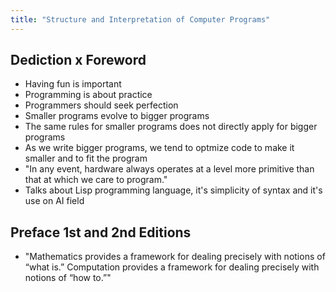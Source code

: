 ```yaml
---
title: "Structure and Interpretation of Computer Programs"
---
```


## Dediction x Foreword

- Having fun is important
- Programming is about practice
- Programmers should seek perfection
- Smaller programs evolve to bigger programs
- The same rules for smaller programs does not directly apply for bigger programs
- As we write bigger programs, we tend to optmize code to make it smaller and to fit the program
- "In any event, hardware always operates at a level more primitive than that at which we care to program."
- Talks about Lisp programming language, it's simplicity of syntax and it's use on AI field

## Preface 1st and 2nd Editions

- "Mathematics provides a framework for dealing precisely with notions of “what is.” Computation provides a framework for dealing precisely with notions of “how to.”"
